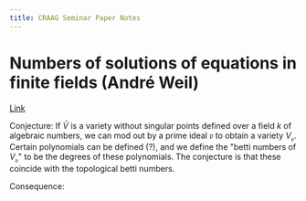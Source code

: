 ```yaml
---
title: CRAAG Seminar Paper Notes
---
```



# Numbers of solutions of equations in finite fields (André Weil)

[Link](https://www.projecteuclid.org/euclid.bams/1183513798)

Conjecture:
If $\bar V$ is a variety without singular points defined over a field $k$ of algebraic numbers, we can mod out by a prime ideal $\mathfrak p$ to obtain a variety $V_{\mathfrak p}$.
Certain polynomials can be defined (?), and we define the "betti numbers of $V_{\mathfrak p}$" to be the degrees of these polynomials.
The conjecture is that these coincide with the topological betti numbers.

Consequence:
